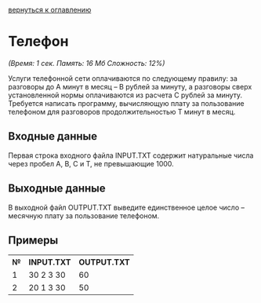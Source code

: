 <a href="/README.md">вернуться к оглавлению</a><br>

<h1>Телефон</h1>
<i>(Время: 1&nbsp;сек. Память: 16 Мб&nbsp;Сложность: 12%)</i>

<p class=text>
Услуги телефонной сети оплачиваются по следующему правилу: за разговоры до А минут в месяц – В рублей за минуту, а разговоры сверх установленной нормы оплачиваются из расчета С рублей за минуту. Требуется написать программу, вычисляющую плату за пользование телефоном для разговоров продолжительностью Т минут в месяц.
</p>

<h2>Входные данные</h2>

<p class=text>
Первая строка входного файла INPUT.TXT содержит натуральные числа через пробел A, B, C и T, не превышающие 1000.
</p>

<h2>Выходные данные</h2>

<p class=text>
В выходной файл OUTPUT.TXT выведите единственное целое число – месячную плату за пользование телефоном.
</p>

<h2>Примеры</h2>

<table>
<tr><th>№</th><th>INPUT.TXT</th><th>OUTPUT.TXT</th></tr>
<tr><td>1</td><td>30 2 3 30</td><td>60</td></tr>
<tr><td>2</td><td>20 1 3 30</td><td>50</td></tr>
</table>